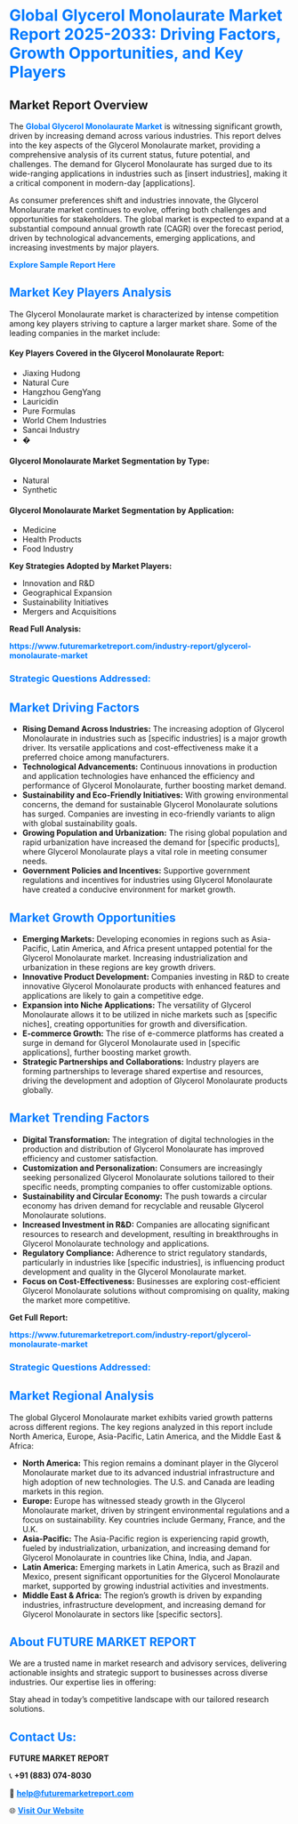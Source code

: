 <h1 style="color: #007BFF;">Global Glycerol Monolaurate Market Report 2025-2033: Driving Factors, Growth Opportunities, and Key Players</h1>

<section id="overview">
<h2>Market Report Overview</h2>
<p>The <a href="https://www.futuremarketreport.com/industry-report/glycerol-monolaurate-market" style="color: #007BFF; text-decoration: none;"><strong>Global Glycerol Monolaurate Market</strong></a> is witnessing significant growth, driven by increasing demand across various industries. This report delves into the key aspects of the Glycerol Monolaurate market, providing a comprehensive analysis of its current status, future potential, and challenges. The demand for Glycerol Monolaurate has surged due to its wide-ranging applications in industries such as [insert industries], making it a critical component in modern-day [applications].</p>
<p>As consumer preferences shift and industries innovate, the Glycerol Monolaurate market continues to evolve, offering both challenges and opportunities for stakeholders. The global market is expected to expand at a substantial compound annual growth rate (CAGR) over the forecast period, driven by technological advancements, emerging applications, and increasing investments by major players.</p>
</section>

<section id="overview">
<p><a href="https://www.futuremarketreport.com/request-sample/reportId=57509" style="color: #007BFF; text-decoration: none;"><strong>Explore Sample Report Here</strong></a></p>
</section>

<section id="key-players">
<h2 style="color: #007BFF;">Market Key Players Analysis</h2>
<p>The Glycerol Monolaurate market is characterized by intense competition among key players striving to capture a larger market share. Some of the leading companies in the market include:</p>
<h4>Key Players Covered in the Glycerol Monolaurate Report:</h4>
<ul><li>Jiaxing Hudong</li><li>Natural Cure</li><li>Hangzhou GengYang</li><li>Lauricidin</li><li>Pure Formulas</li><li>World Chem Industries</li><li>Sancai Industry</li><li>�</li></ul>
<h4>Glycerol Monolaurate Market Segmentation by Type:</h4>
<ul><li>Natural</li><li>Synthetic</li></ul>

<h4>Glycerol Monolaurate Market Segmentation by Application:</h4>
<ul><li>Medicine</li><li>Health Products</li><li>Food Industry</li></ul>
<p><strong>Key Strategies Adopted by Market Players:</strong></p>
<ul>
<li>Innovation and R&D</li>
<li>Geographical Expansion</li>
<li>Sustainability Initiatives</li>
<li>Mergers and Acquisitions</li>
</ul>
</section>

<section>
<p><strong>Read Full Analysis: </strong></p><a href="https://www.futuremarketreport.com/industry-report/glycerol-monolaurate-market" style="color: #007BFF; text-decoration: none;"><strong>https://www.futuremarketreport.com/industry-report/glycerol-monolaurate-market</strong></a>
<h3 style="color: #007BFF;">Strategic Questions Addressed:</h3>
</section>

<section id="driving-factors">
<h2 style="color: #007BFF;">Market Driving Factors</h2>
<ul>
<li><strong>Rising Demand Across Industries:</strong> The increasing adoption of Glycerol Monolaurate in industries such as [specific industries] is a major growth driver. Its versatile applications and cost-effectiveness make it a preferred choice among manufacturers.</li>
<li><strong>Technological Advancements:</strong> Continuous innovations in production and application technologies have enhanced the efficiency and performance of Glycerol Monolaurate, further boosting market demand.</li>
<li><strong>Sustainability and Eco-Friendly Initiatives:</strong> With growing environmental concerns, the demand for sustainable Glycerol Monolaurate solutions has surged. Companies are investing in eco-friendly variants to align with global sustainability goals.</li>
<li><strong>Growing Population and Urbanization:</strong> The rising global population and rapid urbanization have increased the demand for [specific products], where Glycerol Monolaurate plays a vital role in meeting consumer needs.</li>
<li><strong>Government Policies and Incentives:</strong> Supportive government regulations and incentives for industries using Glycerol Monolaurate have created a conducive environment for market growth.</li>
</ul>
</section>

<section id="growth-opportunities">
<h2 style="color: #007BFF;">Market Growth Opportunities</h2>
<ul>
<li><strong>Emerging Markets:</strong> Developing economies in regions such as Asia-Pacific, Latin America, and Africa present untapped potential for the Glycerol Monolaurate market. Increasing industrialization and urbanization in these regions are key growth drivers.</li>
<li><strong>Innovative Product Development:</strong> Companies investing in R&D to create innovative Glycerol Monolaurate products with enhanced features and applications are likely to gain a competitive edge.</li>
<li><strong>Expansion into Niche Applications:</strong> The versatility of Glycerol Monolaurate allows it to be utilized in niche markets such as [specific niches], creating opportunities for growth and diversification.</li>
<li><strong>E-commerce Growth:</strong> The rise of e-commerce platforms has created a surge in demand for Glycerol Monolaurate used in [specific applications], further boosting market growth.</li>
<li><strong>Strategic Partnerships and Collaborations:</strong> Industry players are forming partnerships to leverage shared expertise and resources, driving the development and adoption of Glycerol Monolaurate products globally.</li>
</ul>
</section>

<section id="trending-factors">
<h2 style="color: #007BFF;">Market Trending Factors</h2>
<ul>
<li><strong>Digital Transformation:</strong> The integration of digital technologies in the production and distribution of Glycerol Monolaurate has improved efficiency and customer satisfaction.</li>
<li><strong>Customization and Personalization:</strong> Consumers are increasingly seeking personalized Glycerol Monolaurate solutions tailored to their specific needs, prompting companies to offer customizable options.</li>
<li><strong>Sustainability and Circular Economy:</strong> The push towards a circular economy has driven demand for recyclable and reusable Glycerol Monolaurate solutions.</li>
<li><strong>Increased Investment in R&D:</strong> Companies are allocating significant resources to research and development, resulting in breakthroughs in Glycerol Monolaurate technology and applications.</li>
<li><strong>Regulatory Compliance:</strong> Adherence to strict regulatory standards, particularly in industries like [specific industries], is influencing product development and quality in the Glycerol Monolaurate market.</li>
<li><strong>Focus on Cost-Effectiveness:</strong> Businesses are exploring cost-efficient Glycerol Monolaurate solutions without compromising on quality, making the market more competitive.</li>
</ul>
</section>

<section>
<p><strong>Get Full Report: </strong></p><a href="https://www.futuremarketreport.com/industry-report/glycerol-monolaurate-market" style="color: #007BFF; text-decoration: none;"><strong>https://www.futuremarketreport.com/industry-report/glycerol-monolaurate-market</strong></a>
<h3 style="color: #007BFF;">Strategic Questions Addressed:</h3>
</section>


<section id="regional-analysis">
<h2 style="color: #007BFF;">Market Regional Analysis</h2>
<p>The global Glycerol Monolaurate market exhibits varied growth patterns across different regions. The key regions analyzed in this report include North America, Europe, Asia-Pacific, Latin America, and the Middle East & Africa:</p>
<ul>
<li><strong>North America:</strong> This region remains a dominant player in the Glycerol Monolaurate market due to its advanced industrial infrastructure and high adoption of new technologies. The U.S. and Canada are leading markets in this region.</li>
<li><strong>Europe:</strong> Europe has witnessed steady growth in the Glycerol Monolaurate market, driven by stringent environmental regulations and a focus on sustainability. Key countries include Germany, France, and the U.K.</li>
<li><strong>Asia-Pacific:</strong> The Asia-Pacific region is experiencing rapid growth, fueled by industrialization, urbanization, and increasing demand for Glycerol Monolaurate in countries like China, India, and Japan.</li>
<li><strong>Latin America:</strong> Emerging markets in Latin America, such as Brazil and Mexico, present significant opportunities for the Glycerol Monolaurate market, supported by growing industrial activities and investments.</li>
<li><strong>Middle East & Africa:</strong> The region’s growth is driven by expanding industries, infrastructure development, and increasing demand for Glycerol Monolaurate in sectors like [specific sectors].</li>
</ul>
</section>

<footer>
<h2 style="color: #007BFF;">About FUTURE MARKET REPORT</h2>
<p>We are a trusted name in market research and advisory services, delivering actionable insights and strategic support to businesses across diverse industries. Our expertise lies in offering:</p>

<p>Stay ahead in today’s competitive landscape with our tailored research solutions.</p>

<h2 style="color: #007BFF;">Contact Us:</h2>
<p><strong>FUTURE MARKET REPORT</strong></p>
<p>📞 <strong>+91 (883) 074-8030</strong></p>
<p>📧 <strong><a href="mailto:help@futuremarketreport.com" style="color: #007BFF;">help@futuremarketreport.com</a></strong></p>
<p>🌐 <strong><a href="https://www.futuremarketreport.com/" style="color: #007BFF;">Visit Our Website</a></strong></p>
</footer>